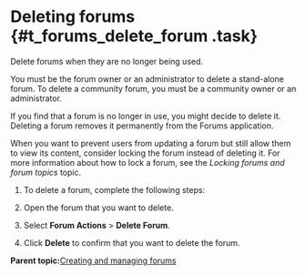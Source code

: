 # Deleting forums {#t_forums_delete_forum .task}

Delete forums when they are no longer being used.

You must be the forum owner or an administrator to delete a stand-alone forum. To delete a community forum, you must be a community owner or an administrator.

If you find that a forum is no longer in use, you might decide to delete it. Deleting a forum removes it permanently from the Forums application.

When you want to prevent users from updating a forum but still allow them to view its content, consider locking the forum instead of deleting it. For more information about how to lock a forum, see the *Locking forums and forum topics* topic.

1.  To delete a forum, complete the following steps:
2.  Open the forum that you want to delete.

3.  Select **Forum Actions** \> **Delete Forum**.

4.  Click **Delete** to confirm that you want to delete the forum.


**Parent topic:**[Creating and managing forums](../forums/c_forums_manage_forums.md)

